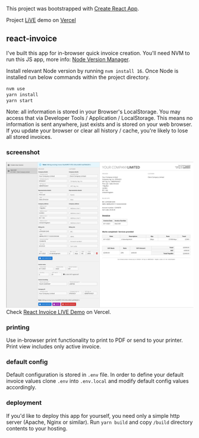This project was bootstrapped with [Create React App](https://github.com/facebookincubator/create-react-app).

Project [LiVE](https://react-invoice-3pzb5n2ia-dev-geddy.vercel.app/) demo on [Vercel](https://react-invoice-3pzb5n2ia-dev-geddy.vercel.app/)

## react-invoice
I've built this app for in-browser quick invoice creation. You'll need NVM to run this JS app, more info: [Node Version Manager](https://github.com/nvm-sh/nvm).

Install relevant Node version by running `nvm install 16`. Once Node is installed run below commands within the project directory. 

```
nvm use
yarn install
yarn start
```

Note: all information is stored in your Browser's LocalStorage. You may access that via Developer Tools / Application / LocalStorage.
This means no information is sent anywhere, just exists and is stored on your web browser. If you update your browser or clear all history / cache, you're likely to lose all stored invoices.

### screenshot

![Preview Image](docs/preview.png?raw=true "React Invoice Screenshot")
Check [React Invoice LIVE Demo](https://react-invoice-3pzb5n2ia-dev-geddy.vercel.app/) on Vercel.

### printing

Use in-browser print functionality to print to PDF or send to your printer. Print view includes only active invoice. 

### default config

Default configuration is stored in `.env` file. In order to define your default invoice values clone `.env` into `.env.local` and modify default config values accordingly.

### deployment

If you'd like to deploy this app for yourself, you need only a simple http server (Apache, Nginx or similar). Run `yarn build` and copy `/build` directory contents to your hosting.